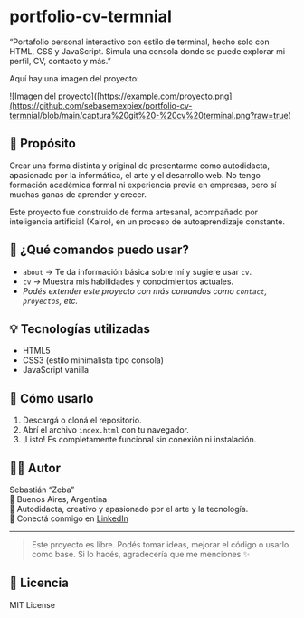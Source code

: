 # portfolio-cv-termnial
“Portafolio personal interactivo con estilo de terminal, hecho solo con HTML, CSS y JavaScript. Simula una consola donde se puede explorar mi perfil, CV, contacto y más.”

Aquí hay una imagen del proyecto:

![Imagen del proyecto]([https://example.com/proyecto.png](https://github.com/sebasemexpiex/portfolio-cv-termnial/blob/main/captura%20git%20-%20cv%20terminal.png?raw=true)

## 🎯 Propósito

Crear una forma distinta y original de presentarme como autodidacta, apasionado por la informática, el arte y el desarrollo web. No tengo formación académica formal ni experiencia previa en empresas, pero sí muchas ganas de aprender y crecer.

Este proyecto fue construido de forma artesanal, acompañado por inteligencia artificial (Kairo), en un proceso de autoaprendizaje constante.

## 🧩 ¿Qué comandos puedo usar?

- `about` → Te da información básica sobre mí y sugiere usar `cv`.
- `cv` → Muestra mis habilidades y conocimientos actuales.
- *Podés extender este proyecto con más comandos como `contact`, `proyectos`, etc.*

## 💡 Tecnologías utilizadas

- HTML5
- CSS3 (estilo minimalista tipo consola)
- JavaScript vanilla

## 📂 Cómo usarlo

1. Descargá o cloná el repositorio.
2. Abrí el archivo `index.html` con tu navegador.
3. ¡Listo! Es completamente funcional sin conexión ni instalación.

## 🧑‍💻 Autor

Sebastián “Zeba”  
📍 Buenos Aires, Argentina  
🎨 Autodidacta, creativo y apasionado por el arte y la tecnología.  
💬 Conectá conmigo en [LinkedIn](https://www.linkedin.com/in/sebastian-pazos-23670a377/)

---

> Este proyecto es libre. Podés tomar ideas, mejorar el código o usarlo como base. Si lo hacés, agradecería que me menciones ✨

## 🪪 Licencia

MIT License
